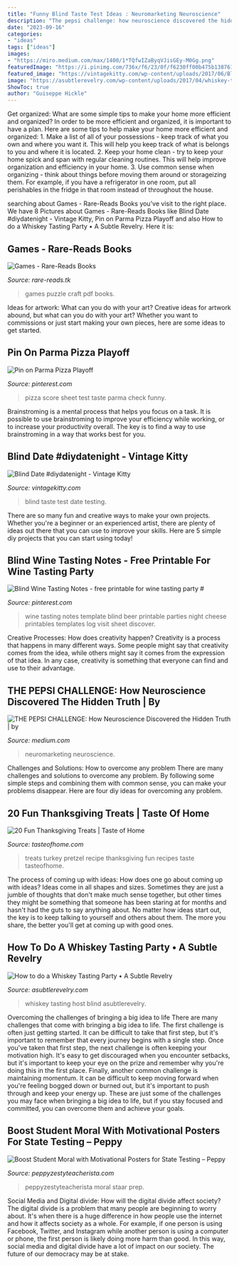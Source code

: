 ```yaml
---
title: "Funny Blind Taste Test Ideas : Neuromarketing Neuroscience"
description: "The pepsi challenge: how neuroscience discovered the hidden truth"
date: "2023-09-16"
categories:
- "ideas"
tags: ["ideas"]
images:
- "https://miro.medium.com/max/1400/1*TQfwIZaByqVJisGEy-M0Gg.png"
featuredImage: "https://i.pinimg.com/736x/f6/23/0f/f6230ff00b475b1387612f15c843e9cf--pizza-party-parma.jpg"
featured_image: "https://vintagekitty.com/wp-content/uploads/2017/06/Blind-Taste-Test-Ideas-1480.png"
image: "https://asubtlerevelry.com/wp-content/uploads/2017/04/whiskey-tasting.jpg"
ShowToc: true
author: "Guiseppe Hickle"
---
```



Get organized: What are some simple tips to make your home more efficient and organized?
In order to be more efficient and organized, it is important to have a plan. Here are some tips to help make your home more efficient and organized: 1. Make a list of all of your possessions - keep track of what you own and where you want it. This will help you keep track of what is belongs to you and where it is located. 
2. Keep your home clean - try to keep your home spick and span with regular cleaning routines. This will help improve organization and efficiency in your home. 3. Use common sense when organizing - think about things before moving them around or storageizing them. For example, if you have a refrigerator in one room, put all perishables in the fridge in that room instead of throughout the house. 
	

		
searching about Games - Rare-Reads Books you've visit to the right place. We have 8 Pictures about Games - Rare-Reads Books like Blind Date #diydatenight - Vintage Kitty, Pin on Parma Pizza Playoff and also How to do a Whiskey Tasting Party • A Subtle Revelry. Here it is:
		
    
## Games - Rare-Reads Books

<img loading=lazy src="https://images-na.ssl-images-amazon.com/images/I/412YQW8W8XL._SX290_BO1,204,203,200_.jpg" onerror="this.onerror=null;this.src='https://tse1.mm.bing.net/th?id=OIP.CiIC3Wa4KTxU5_CXOtJq6QAAAA&amp;pid=15.1';" alt="Games - Rare-Reads Books">

_Source: rare-reads.tk_

>games puzzle craft pdf books. 

	

Ideas for artwork: What can you do with your art?
Creative ideas for artwork abound, but what can you do with your art? Whether you want to commissions or just start making your own pieces, here are some ideas to get started.

    
## Pin On Parma Pizza Playoff

<img loading=lazy src="https://i.pinimg.com/736x/f6/23/0f/f6230ff00b475b1387612f15c843e9cf--pizza-party-parma.jpg" onerror="this.onerror=null;this.src='https://tse2.mm.bing.net/th?id=OIP.ThN4mdrobICBP7s1RgbRuAAAAA&amp;pid=15.1';" alt="Pin on Parma Pizza Playoff">

_Source: pinterest.com_

>pizza score sheet test taste parma check funny. 

	

Brainstroming is a mental process that helps you focus on a task. It is possible to use brainstroming to improve your efficiency while working, or to increase your productivity overall. The key is to find a way to use brainstroming in a way that works best for you.

    
## Blind Date #diydatenight - Vintage Kitty

<img loading=lazy src="https://vintagekitty.com/wp-content/uploads/2017/06/Blind-Taste-Test-Ideas-1480.png" onerror="this.onerror=null;this.src='https://tse2.mm.bing.net/th?id=OIP.Q_bMtRtD6GJlqjKg5EExqgHaO0&amp;pid=15.1';" alt="Blind Date #diydatenight - Vintage Kitty">

_Source: vintagekitty.com_

>blind taste test date testing. 

	

There are so many fun and creative ways to make your own projects. Whether you're a beginner or an experienced artist, there are plenty of ideas out there that you can use to improve your skills. Here are 5 simple diy projects that you can start using today!

    
## Blind Wine Tasting Notes - Free Printable For Wine Tasting Party #

<img loading=lazy src="https://i.pinimg.com/originals/29/62/dd/2962dd5c743ae7097d59e3ed1a4ecfd2.jpg" onerror="this.onerror=null;this.src='https://tse3.mm.bing.net/th?id=OIP.f6wJzoVhWhnemQGFrBtbMgHaLH&amp;pid=15.1';" alt="Blind Wine Tasting Notes - free printable for wine tasting party #">

_Source: pinterest.com_

>wine tasting notes template blind beer printable parties night cheese printables templates log visit sheet discover. 

	

Creative Processes: How does creativity happen?
Creativity is a process that happens in many different ways. Some people might say that creativity comes from the idea, while others might say it comes from the expression of that idea. In any case, creativity is something that everyone can find and use to their advantage.

    
## THE PEPSI CHALLENGE: How Neuroscience Discovered The Hidden Truth | By

<img loading=lazy src="https://miro.medium.com/max/1400/1*TQfwIZaByqVJisGEy-M0Gg.png" onerror="this.onerror=null;this.src='https://tse1.mm.bing.net/th?id=OIP.JDXTTuKvh_YIg_bEL0Ei2QHaEH&amp;pid=15.1';" alt="THE PEPSI CHALLENGE: How Neuroscience Discovered the Hidden Truth | by">

_Source: medium.com_

>neuromarketing neuroscience. 

	

Challenges and Solutions: How to overcome any problem
There are many challenges and solutions to overcome any problem. By following some simple steps and combining them with common sense, you can make your problems disappear. Here are four diy ideas for overcoming any problem.

    
## 20 Fun Thanksgiving Treats | Taste Of Home

<img loading=lazy src="https://www.tasteofhome.com/wp-content/uploads/2017/09/Pretzel-Turkey-Treats_exps159904_TH132104A06_20_5bC_RMS.jpg" onerror="this.onerror=null;this.src='https://tse1.mm.bing.net/th?id=OIP.ZnuKTYG6NFiR39iwdsK9cQHaHa&amp;pid=15.1';" alt="20 Fun Thanksgiving Treats | Taste of Home">

_Source: tasteofhome.com_

>treats turkey pretzel recipe thanksgiving fun recipes taste tasteofhome. 

	

The process of coming up with ideas: How does one go about coming up with ideas?
Ideas come in all shapes and sizes. Sometimes they are just a jumble of thoughts that don't make much sense together, but other times they might be something that someone has been staring at for months and hasn't had the guts to say anything about. 
No matter how ideas start out, the key is to keep talking to yourself and others about them. The more you share, the better you'll get at coming up with good ones.

    
## How To Do A Whiskey Tasting Party • A Subtle Revelry

<img loading=lazy src="https://asubtlerevelry.com/wp-content/uploads/2017/04/whiskey-tasting.jpg" onerror="this.onerror=null;this.src='https://tse2.mm.bing.net/th?id=OIP.Eowf25uUjLb7VTL-a5J9HQHaLH&amp;pid=15.1';" alt="How to do a Whiskey Tasting Party • A Subtle Revelry">

_Source: asubtlerevelry.com_

>whiskey tasting host blind asubtlerevelry. 

	

Overcoming the challenges of bringing a big idea to life
There are many challenges that come with bringing a big idea to life. The first challenge is often just getting started. It can be difficult to take that first step, but it's important to remember that every journey begins with a single step. Once you've taken that first step, the next challenge is often keeping your motivation high. It's easy to get discouraged when you encounter setbacks, but it's important to keep your eye on the prize and remember why you're doing this in the first place. Finally, another common challenge is maintaining momentum. It can be difficult to keep moving forward when you're feeling bogged down or burned out, but it's important to push through and keep your energy up. These are just some of the challenges you may face when bringing a big idea to life, but if you stay focused and committed, you can overcome them and achieve your goals.

    
## Boost Student Moral With Motivational Posters For State Testing – Peppy

<img loading=lazy src="https://i0.wp.com/1.bp.blogspot.com/-wBim6Koi4FQ/VvyA1BE-lSI/AAAAAAAAFb4/rxKUx5HO4xQBSnsFISKkb9xtOZoJjuxEg/s1600/Slide04.png?ssl=1" onerror="this.onerror=null;this.src='https://tse3.mm.bing.net/th?id=OIP.uUaHf3D2mAr_Jxhv7NYyAwHaHa&amp;pid=15.1';" alt="Boost Student Moral with Motivational Posters for State Testing – Peppy">

_Source: peppyzestyteacherista.com_

>peppyzestyteacherista moral staar prep. 

	

Social Media and Digital divide: How will the digital divide affect society?
The digital divide is a problem that many people are beginning to worry about. It's when there is a huge difference in how people use the internet and how it affects society as a whole. For example, if one person is using Facebook, Twitter, and Instagram while another person is using a computer or phone, the first person is likely doing more harm than good. In this way, social media and digital divide have a lot of impact on our society. The future of our democracy may be at stake.


